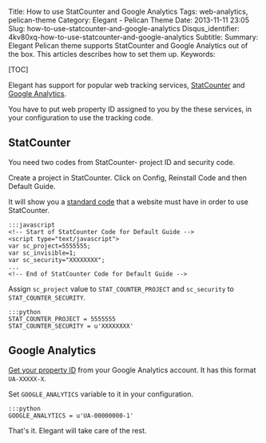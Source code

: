 Title: How to use StatCounter and Google Analytics
Tags: web-analytics, pelican-theme
Category: Elegant - Pelican Theme
Date: 2013-11-11 23:05
Slug: how-to-use-statcounter-and-google-analytics
Disqus_identifier: 4kv80xq-how-to-use-statcounter-and-google-analytics
Subtitle: 
Summary: Elegant Pelican theme supports StatCounter and Google Analytics out of
    the box. This articles describes how to set them up.
Keywords: 

[TOC]

Elegant has support for popular web tracking services,
[StatCounter](http://statcounter.com/) and [Google
Analytics](http://www.google.com/analytics/).

You have to put web property ID assigned to you by the these services, in your
configuration to use the tracking code.

StatCounter
-----------

You need two codes from StatCounter- project ID and security code.

Create a project in StatCounter. Click on Config, Reinstall Code and then
Default Guide.

It will show you a [standard
code](http://statcounter.com/support/knowledge-base/14/)
that a website must have in order to use StatCounter.

    :::javascript
    <!-- Start of StatCounter Code for Default Guide -->
    <script type="text/javascript">
    var sc_project=5555555;
    var sc_invisible=1;
    var sc_security="XXXXXXXX";
    ...
    <!-- End of StatCounter Code for Default Guide -->

Assign `sc_project` value to `STAT_COUNTER_PROJECT` and `sc_security` to `STAT_COUNTER_SECURITY`.

    :::python
    STAT_COUNTER_PROJECT = 5555555
    STAT_COUNTER_SECURITY = u'XXXXXXXX'

Google Analytics
----------------

[Get your property
ID](https://support.google.com/analytics/answer/1032385?hl=en) from your Google
Analytics account. It has this format `UA-XXXXX-X`.

Set `GOOGLE_ANALYTICS` variable to it in your configuration.

    :::python
    GOOGLE_ANALYTICS = u'UA-00000000-1'

That's it. Elegant will take care of the rest.

